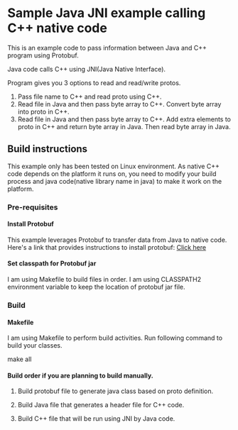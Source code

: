 # Sample Java JNI example calling C++ native code

This is an example code to pass information between Java and C++ program using Protobuf.

Java code calls C++ using JNI(Java Native Interface).

Program gives you 3 options to read and read/write protos.

1. Pass file name to C++ and read proto using C++.
2. Read file in Java and then pass byte array to C++. Convert byte array into proto in C++.
3. Read file in Java and then pass byte array to C++. Add extra elements to proto in C++ and return byte array in Java. Then read byte array in Java.



## Build instructions
This example only has been tested on Linux environment. As native C++ code depends on the platform it runs on, you need to modify
your build process and java code(native library name in java) to make it work on the platform.

### Pre-requisites
#### Install Protobuf
This example leverages Protobuf to transfer data from Java to native code. Here's a link that provides instructions to
install protobuf: <a href="https://github.com/protocolbuffers/protobuf/blob/master/src/README.md" target="_blank">Click here</a>



#### Set classpath for Protobuf jar
I am using Makefile to build files in order. I am using CLASSPATH2 environment variable to keep the location of protobuf jar file.




### Build

#### Makefile
I am using Makefile to perform build activities. Run following command to build your classes.

make all




#### Build order if you are planning to build manually.
1. Build protobuf file to generate java class based on proto definition.

2. Build Java file that generates a header file for C++ code.

3. Build C++ file that will be run using JNI by Java code.
